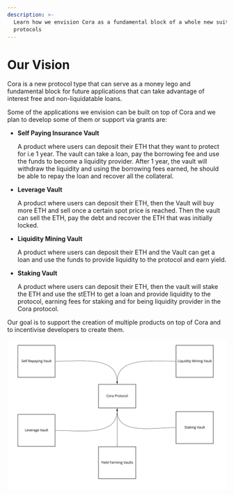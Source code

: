 ```yaml
---
description: >-
  Learn how we envision Cora as a fundamental block of a whole new suite of Defi
  protocols
---
```


# Our Vision

Cora is a new protocol type that can serve as a money lego and fundamental block for future applications that can take advantage of interest free and non-liquidatable loans.

Some of the applications we envision can be built on top of Cora and we plan to develop some of them or support via grants are:

*   **Self Paying Insurance Vault**

    A product where users can deposit their ETH that they want to protect for i.e 1 year. The vault can take a loan, pay the borrowing fee and use the funds to become a liquidity provider. After 1 year, the vault will withdraw the liquidity and using the borrowing fees earned, he should be able to repay the loan and recover all the collateral.
*   **Leverage Vault**

    A product where users can deposit their ETH, then the Vault will buy more ETH and sell once a certain spot price is reached. Then the vault can sell the ETH, pay the debt and recover the ETH that was initially locked.
*   **Liquidity Mining Vault**

    A product where users can deposit their ETH and the Vault can get a loan and use the funds to provide liquidity to the protocol and earn yield.
*   **Staking Vault**

    A product where users can deposit their ETH, then the vault will stake the ETH and use the stETH to get a loan and provide liquidity to the protocol, earning fees for staking and for being liquidity provider in the Cora protocol.

Our goal is to support the creation of multiple products on top of Cora and to incentivise developers to create them.

![](<.gitbook/assets/Cora diagrams - 2 - Copy of What if (1).jpg>)







